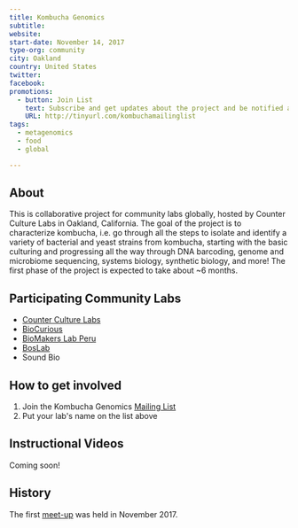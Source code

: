 ```yaml
---
title: Kombucha Genomics
subtitle:
website:
start-date: November 14, 2017
type-org: community
city: Oakland
country: United States
twitter:
facebook:
promotions:
  - button: Join List
    text: Subscribe and get updates about the project and be notified about the next meeting.
    URL: http://tinyurl.com/kombuchamailinglist
tags:
  - metagenomics
  - food
  - global

---
```


## About
This is collaborative project for community labs globally, hosted by Counter Culture Labs in Oakland, California. The goal of the project is to characterize kombucha, i.e. go through all the steps to isolate and identify a variety of bacterial and yeast strains from kombucha, starting with the basic culturing and progressing all the way through DNA barcoding, genome and microbiome sequencing, systems biology, synthetic biology, and more! The first phase of the project is expected to take about ~6 months.

## Participating Community Labs
+ [Counter Culture Labs](http://sphere.diybio.org/labs/CounterCultureLabs/CounterCultureLabs)
+ [BioCurious](http://sphere.diybio.org/labs/Biocurious/Biocurious) 
+ [BioMakers Lab Peru](http://sphere.diybio.org/labs/BioMakersLabPeru/BioMakersLabPeru)
+ [BosLab](http://sphere.diybio.org/labs/BosLab/BosLab) 
+ Sound Bio

## How to get involved
1. Join the Kombucha Genomics [Mailing List](http://tinyurl.com/kombuchamailinglist)
2. Put your lab's name on the list above

## Instructional Videos
Coming soon!

## History
The first [meet-up](https://www.meetup.com/Counter-Culture-Labs/events/244983427/?_cookie-check=HyqGOIfHaCyjUnk4) was held in November 2017.
